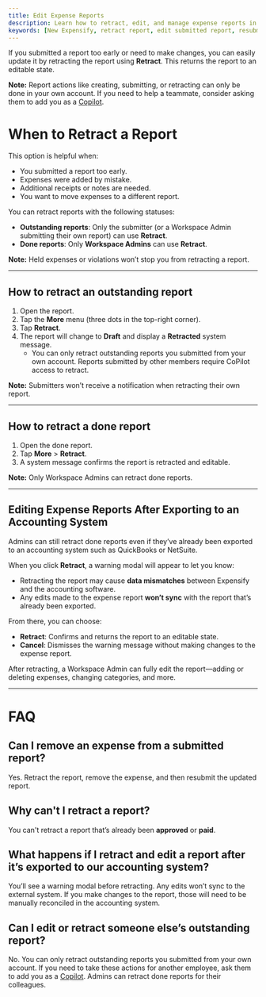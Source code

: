 ```yaml
---
title: Edit Expense Reports
description: Learn how to retract, edit, and manage expense reports in New Expensify.
keywords: [New Expensify, retract report, edit submitted report, resubmit report, accounting export]
---
```



If you submitted a report too early or need to make changes, you can easily update it by retracting the report using **Retract**. This returns the report to an editable state.

**Note:** Report actions like creating, submitting, or retracting can only be done in your own account. If you need to help a teammate, consider asking them to add you as a [Copilot](https://help.expensify.com/articles/new-expensify/settings/Copilot-Access). 

# When to Retract a Report

This option is helpful when:
- You submitted a report too early.
- Expenses were added by mistake.
- Additional receipts or notes are needed.
- You want to move expenses to a different report.

You can retract reports with the following statuses:
- **Outstanding reports**: Only the submitter (or a Workspace Admin submitting their own report) can use **Retract**.
- **Done reports**: Only **Workspace Admins** can use **Retract**.

**Note:** Held expenses or violations won’t stop you from retracting a report.

---

## How to retract an outstanding report

1. Open the report.
2. Tap the **More** menu (three dots in the top-right corner).
3. Tap **Retract**.
4. The report will change to **Draft** and display a **Retracted** system message.
   - You can only retract outstanding reports you submitted from your own account. Reports submitted by other members require CoPilot access to retract.

**Note:** Submitters won’t receive a notification when retracting their own report.

---

## How to retract a done report

1. Open the done report.
2. Tap **More** > **Retract**.
3. A system message confirms the report is retracted and editable.

**Note:** Only Workspace Admins can retract done reports.

---

## Editing Expense Reports After Exporting to an Accounting System

Admins can still retract done reports even if they’ve already been exported to an accounting system such as QuickBooks or NetSuite.

When you click **Retract**, a warning modal will appear to let you know:
- Retracting the report may cause **data mismatches** between Expensify and the accounting software.
- Any edits made to the expense report **won’t sync** with the report that’s already been exported.

From there, you can choose:
- **Retract**: Confirms and returns the report to an editable state.
- **Cancel**: Dismisses the warning message without making changes to the expense report.

After retracting, a Workspace Admin can fully edit the report—adding or deleting expenses, changing categories, and more.

---

# FAQ

## Can I remove an expense from a submitted report?

Yes. Retract the report, remove the expense, and then resubmit the updated report.

## Why can't I retract a report?

You can't retract a report that’s already been **approved** or **paid**.

## What happens if I retract and edit a report after it’s exported to our accounting system?

You’ll see a warning modal before retracting. Any edits won’t sync to the external system. If you make changes to the report, those will need to be manually reconciled in the accounting system.

## Can I edit or retract someone else’s outstanding report?

No. You can only retract outstanding reports you submitted from your own account. If you need to take these actions for another employee, ask them to add you as a [Copilot](https://help.expensify.com/articles/new-expensify/settings/Copilot-Access). Admins can retract done reports for their colleagues. 
